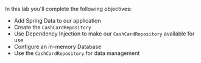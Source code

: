 In this lab you'll complete the following objectives:

- Add Spring Data to our application
- Create the `CashCardRepository`
- Use Dependency Injection to make our `CashCardRepository` available for use
- Configure an in-memory Database
- Use the `CashCardRepository` for data management
